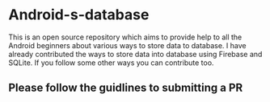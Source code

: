 # Android-s-database

This is an open source repository which aims to provide help to all the Android beginners about various ways to store data to database.
I have already contributed the ways to store data into database using Firebase and SQLite. If you follow some other ways you can contribute too.

## Please follow the guidlines to submitting a PR
